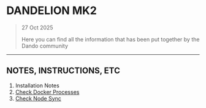 # DANDELION MK2
> 27 Oct 2025
>
> Here you can find all the information that has been put together by the Dando community

---

## NOTES, INSTRUCTIONS, ETC
1. Installation Notes
2. [Check Docker Processes](https://github.com/st8tikratio/Uselessness/blob/main/node-operations/mk2/check-node-processes.md)
3. [Check Node Sync](https://github.com/st8tikratio/Uselessness/blob/main/node-operations/mk2/sync-check.md)
